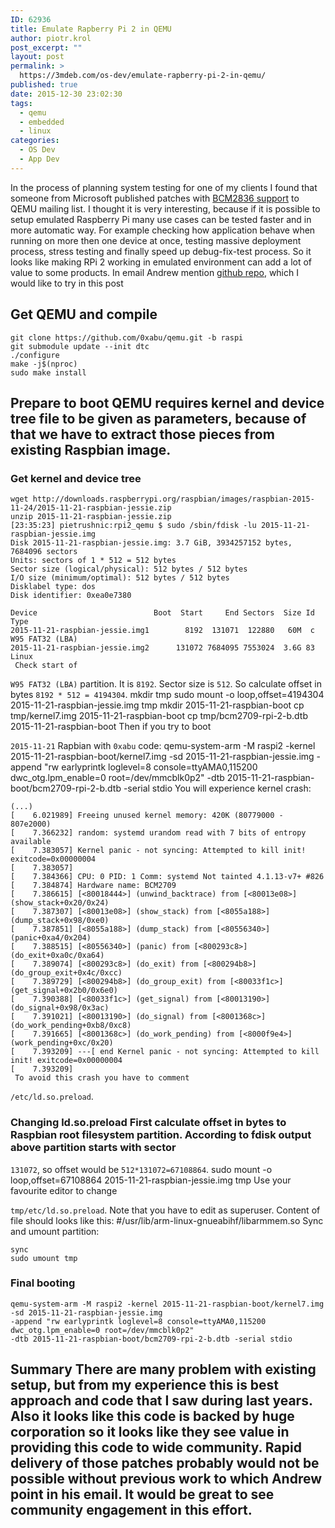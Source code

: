 ```yaml
---
ID: 62936
title: Emulate Rapberry Pi 2 in QEMU
author: piotr.krol
post_excerpt: ""
layout: post
permalink: >
  https://3mdeb.com/os-dev/emulate-rapberry-pi-2-in-qemu/
published: true
date: 2015-12-30 23:02:30
tags:
  - qemu
  - embedded
  - linux
categories:
  - OS Dev
  - App Dev
---
```

In the process of planning system testing for one of my clients I found that someone from Microsoft published patches with [BCM2836 support][1] to QEMU mailing list. I thought it is very interesting, because if it is possible to setup emulated Raspberry Pi many use cases can be tested faster and in more automatic way. For example checking how application behave when running on more then one device at once, testing massive deployment process, stress testing and finally speed up debug-fix-test process. So it looks like making RPi 2 working in emulated environment can add a lot of value to some products. In email Andrew mention [github repo][2], which I would like to try in this post 
## Get QEMU and compile

    git clone https://github.com/0xabu/qemu.git -b raspi
    git submodule update --init dtc
    ./configure
    make -j$(nproc)
    sudo make install
    

## Prepare to boot QEMU requires kernel and device tree file to be given as parameters, because of that we have to extract those pieces from existing Raspbian image. 

### Get kernel and device tree

    wget http://downloads.raspberrypi.org/raspbian/images/raspbian-2015-11-24/2015-11-21-raspbian-jessie.zip
    unzip 2015-11-21-raspbian-jessie.zip
    [23:35:23] pietrushnic:rpi2_qemu $ sudo /sbin/fdisk -lu 2015-11-21-raspbian-jessie.img 
    Disk 2015-11-21-raspbian-jessie.img: 3.7 GiB, 3934257152 bytes, 7684096 sectors
    Units: sectors of 1 * 512 = 512 bytes
    Sector size (logical/physical): 512 bytes / 512 bytes
    I/O size (minimum/optimal): 512 bytes / 512 bytes
    Disklabel type: dos
    Disk identifier: 0xea0e7380
    
    Device                          Boot  Start     End Sectors  Size Id Type
    2015-11-21-raspbian-jessie.img1        8192  131071  122880   60M  c W95 FAT32 (LBA)
    2015-11-21-raspbian-jessie.img2      131072 7684095 7553024  3.6G 83 Linux
     Check start of 

`W95 FAT32 (LBA)` partition. It is `8192`. Sector size is `512`. So calculate offset in bytes `8192 * 512 = 4194304`. 
    mkdir tmp
    sudo mount -o loop,offset=4194304 2015-11-21-raspbian-jessie.img tmp
    mkdir 2015-11-21-raspbian-boot
    cp tmp/kernel7.img 2015-11-21-raspbian-boot
    cp tmp/bcm2709-rpi-2-b.dtb 2015-11-21-raspbian-boot
     Then if you try to boot 

`2015-11-21` Rapbian with `0xabu` code: 
    qemu-system-arm -M raspi2 -kernel 2015-11-21-raspbian-boot/kernel7.img 
    -sd 2015-11-21-raspbian-jessie.img 
    -append "rw earlyprintk loglevel=8 console=ttyAMA0,115200 dwc_otg.lpm_enable=0 root=/dev/mmcblk0p2" 
    -dtb 2015-11-21-raspbian-boot/bcm2709-rpi-2-b.dtb -serial stdio
     You will experience kernel crash: 

    (...)
    [    6.021989] Freeing unused kernel memory: 420K (80779000 - 807e2000)
    [    7.366232] random: systemd urandom read with 7 bits of entropy available
    [    7.383057] Kernel panic - not syncing: Attempted to kill init! exitcode=0x00000004
    [    7.383057] 
    [    7.384366] CPU: 0 PID: 1 Comm: systemd Not tainted 4.1.13-v7+ #826
    [    7.384874] Hardware name: BCM2709
    [    7.386615] [<80018444>] (unwind_backtrace) from [<80013e08>] (show_stack+0x20/0x24)
    [    7.387307] [<80013e08>] (show_stack) from [<8055a188>] (dump_stack+0x98/0xe0)
    [    7.387851] [<8055a188>] (dump_stack) from [<80556340>] (panic+0xa4/0x204)
    [    7.388515] [<80556340>] (panic) from [<800293c8>] (do_exit+0xa0c/0xa64)
    [    7.389074] [<800293c8>] (do_exit) from [<800294b8>] (do_group_exit+0x4c/0xcc)
    [    7.389729] [<800294b8>] (do_group_exit) from [<80033f1c>] (get_signal+0x2b0/0x6e0)
    [    7.390388] [<80033f1c>] (get_signal) from [<80013190>] (do_signal+0x98/0x3ac)
    [    7.391021] [<80013190>] (do_signal) from [<8001368c>] (do_work_pending+0xb8/0xc8)
    [    7.391665] [<8001368c>] (do_work_pending) from [<8000f9e4>] (work_pending+0xc/0x20)
    [    7.393209] ---[ end Kernel panic - not syncing: Attempted to kill init! exitcode=0x00000004
    [    7.393209] 
     To avoid this crash you have to comment 

`/etc/ld.so.preload`. 
### Changing ld.so.preload First calculate offset in bytes to Raspbian root filesystem partition. According to fdisk output above partition starts with sector 

`131072`, so offset would be `512*131072=67108864`. 
    sudo mount -o loop,offset=67108864 2015-11-21-raspbian-jessie.img tmp
     Use your favourite editor to change 

`tmp/etc/ld.so.preload`. Note that you have to edit as superuser. Content of file should looks like this: 
    #/usr/lib/arm-linux-gnueabihf/libarmmem.so
     Sync and umount partition: 

    sync
    sudo umount tmp
    

### Final booting

    qemu-system-arm -M raspi2 -kernel 2015-11-21-raspbian-boot/kernel7.img 
    -sd 2015-11-21-raspbian-jessie.img 
    -append "rw earlyprintk loglevel=8 console=ttyAMA0,115200 dwc_otg.lpm_enable=0 root=/dev/mmcblk0p2" 
    -dtb 2015-11-21-raspbian-boot/bcm2709-rpi-2-b.dtb -serial stdio
    

## Summary There are many problem with existing setup, but from my experience this is best approach and code that I saw during last years. Also it looks like this code is backed by huge corporation so it looks like they see value in providing this code to wide community. Rapid delivery of those patches probably would not be possible without previous work to which Andrew point in his email. It would be great to see community engagement in this effort.

 [1]: https://lists.gnu.org/archive/html/qemu-arm/2015-12/msg00078.html
 [2]: https://github.com/0xabu/qemu